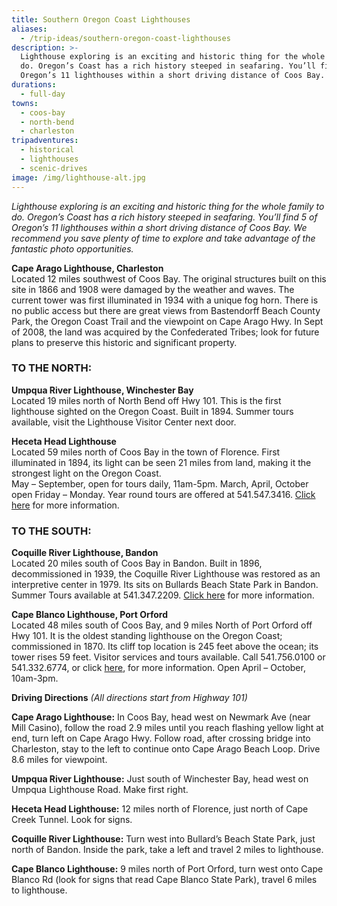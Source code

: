 ```yaml
---
title: Southern Oregon Coast Lighthouses
aliases:
  - /trip-ideas/southern-oregon-coast-lighthouses
description: >-
  Lighthouse exploring is an exciting and historic thing for the whole family to
  do. Oregon’s Coast has a rich history steeped in seafaring. You’ll find 5 of
  Oregon’s 11 lighthouses within a short driving distance of Coos Bay.
durations:
  - full-day
towns:
  - coos-bay
  - north-bend
  - charleston
tripadventures:
  - historical
  - lighthouses
  - scenic-drives
image: /img/lighthouse-alt.jpg
---
```

_Lighthouse exploring is an exciting and historic thing for the whole family to do. Oregon’s Coast has a rich history steeped in seafaring. You’ll find 5 of Oregon’s 11 lighthouses within a short driving distance of Coos Bay. We recommend you save plenty of time to explore and take advantage of the fantastic photo opportunities._



**Cape Arago Lighthouse, Charleston**\
Located 12 miles southwest of Coos Bay. The original structures built on this site in 1866 and 1908 were damaged by the weather and waves. The current tower was first illuminated in 1934 with a unique fog horn. There is no public access but there are great views from Bastendorff Beach County Park, the Oregon Coast Trail and the viewpoint on Cape Arago Hwy. In Sept of 2008, the land was acquired by the Confederated Tribes; look for future plans to preserve this historic and significant property.



### TO THE NORTH: 

**Umpqua River Lighthouse, Winchester Bay**\
Located 19 miles north of North Bend off Hwy 101.  This is the first lighthouse sighted on the Oregon Coast. Built in 1894. Summer tours available, visit the Lighthouse Visitor Center next door.



**Heceta Head Lighthouse**\
Located 59 miles north of Coos Bay in the town of Florence. First illuminated in 1894, its light can be seen 21 miles from land, making it the strongest light on the Oregon Coast.\
May – September, open for tours daily, 11am-5pm. March, April, October open Friday – Monday. Year round tours are offered at 541.547.3416. <a href="https://oregonstateparks.org/index.cfm?do=parkPage.dsp_parkPage&parkId=86" target="_blank">Click here</a> for more information.



### TO THE SOUTH:

**Coquille River Lighthouse, Bandon**\
Located 20 miles south of Coos Bay in Bandon. Built in 1896, decommissioned in 1939, the Coquille River Lighthouse was restored as an interpretive center in 1979. Its sits on Bullards Beach State Park in Bandon.  Summer Tours available at 541.347.2209. <a href="https://oregonstateparks.org/index.cfm?do=parkPage.dsp_parkPage&parkId=50" target="_blank">Click here</a> for more information.



**Cape Blanco Lighthouse, Port Orford**\
Located 48 miles south of Coos Bay, and 9 miles North of Port Orford off Hwy 101. It is the oldest standing lighthouse on the Oregon Coast; commissioned in 1870. Its cliff top location is 245 feet above the ocean; its tower rises 59 feet. Visitor services and tours available. Call 541.756.0100 or 541.332.6774, or click [here](https://oregonstateparks.org/index.cfm?do=parkPage.dsp_parkPage&parkId=44), for more information. Open April – October, 10am-3pm.



**Driving Directions**  _(All directions start from Highway 101)_

**Cape Arago Lighthouse:** In Coos Bay, head west on Newmark Ave (near Mill Casino), follow the road 2.9 miles until you reach flashing yellow light at end, turn left on Cape Arago Hwy. Follow road, after crossing bridge into Charleston, stay to the left to continue onto Cape Arago Beach Loop. Drive 8.6 miles for viewpoint.



**Umpqua River Lighthouse:** Just south of Winchester Bay, head west on Umpqua Lighthouse Road. Make first right.



**Heceta Head Lighthouse:** 12 miles north of Florence, just north of Cape Creek Tunnel. Look for signs.



**Coquille River Lighthouse:** Turn west into Bullard’s Beach State Park, just north of Bandon. Inside the park, take a left and travel 2 miles to lighthouse.



**Cape Blanco Lighthouse:** 9 miles north of Port Orford, turn west onto Cape Blanco Rd (look for signs that read Cape Blanco State Park), travel 6 miles to lighthouse.
